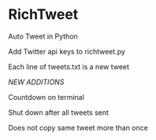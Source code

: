 # RichTweet
Auto Tweet in Python

Add Twitter api keys to richtweet.py

Each line of tweets.txt is a new tweet


*NEW ADDITIONS*

Countdown on terminal

Shut down after all tweets sent

Does not copy same tweet more than once
